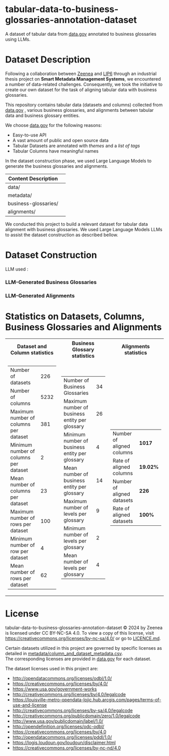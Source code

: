 # tabular-data-to-business-glossaries-annotation-dataset
A dataset of tabular data from [data.gov](https://data.gov/) annotated to business glossaries using LLMs.

# Dataset Description
Following a collaboration between [Zeenea](https://zeenea.com/fr/) and [LIP6](https://www.lip6.fr/) through an industrial thesis project on **Smart Metadata Management Systems**,
we encountered a number of data-related challenges.
Consequently, we took the initiative to create our own dataset for the task of aligning tabular data with business glossaries.

This repository contains tabular data (datasets and columns) collected from [data.gov](https://data.gov/) , various business glossaries, and alignments between tabular data and business glossary entities.

We choose [data.gov](https://data.gov/) for the following reasons:
* Easy-to-use API
* A vast amount of public and open source data
* Tabular Datasets are annotated with _themes_ and a _list of tags_ 
* Tabular Columns have meaningful names 

In the dataset construction phase, we used Large Language Models to generate the business glossaries and alignments.

| Content Description  |     |
|----------------------|-----|
| data/                |     |
| metadata/            |     |
| business-glossaries/ |     |
| alignments/          |     |

We conducted this project to build a relevant dataset for tabular data alignment with business glossaries.
We used Large Language Models LLMs to assist the dataset construction as described bellow.

# Dataset Construction

LLM used : 

### LLM-Generated Business Glossaries


### LLM-Generated Alignments



# Statistics on Datasets, Columns, Business Glossaries and Alignments
<table>
<tr><th>Dataset and Column statistics  </th> <th>Business Glossary statistics  </th><th>Alignments statistics</th></tr>
<tr><td>

|                                       |      |
|---------------------------------------|------|
| Number of datasets                    | 226  |
| Number of columns                     | 5232 |
| Maximum number of columns per dataset | 381  |
| Minimum number of columns per dataset | 2    |
| Mean number of columns per dataset    | 23   |
| Maximum number of rows per dataset    | 100  |
| Minimum number of row per dataset     | 4    |
| Mean number of rows per dataset       | 62   |

</td><td>

|                                                |     |
|------------------------------------------------|-----|
| Number of Business Glossaries                  | 34  |
| Maximum number of business entity per glossary | 26  |
| Minimum number of business entity per glossary | 4   |
| Mean number of business entity per glossary    | 14  |
| Maximum number of levels per glossary          | 9   |
| Minimum number of levels per glossary          | 2   |
| Mean number of levels per glossary             | 4   |

</td><td>

|                            |        |
|----------------------------|--------|
| Number of aligned columns  | **1017**   |
| Rate of aligned columns    | **19.02%** |
| Number of aligned datasets | **226**    |
| Rate of aligned datasets   | **100%**   |

</td></tr> </table>



# License
tabular-data-to-business-glossaries-annotation-dataset © 2024 by Zeenea is licensed under CC BY-NC-SA 4.0.
To view a copy of this license, visit https://creativecommons.org/licenses/by-nc-sa/4.0/ or go to [LICENCE.md](https://github.com/AKNOUCHEanis/tabular-data-to-business-glossaries-annotation-dataset/blob/main/LICENSE.md).

Certain datasets utilized in this project are governed by specific licenses as detailed in [metadata/column_and_dataset_metadata.csv](https://github.com/AKNOUCHEanis/tabular-data-to-business-glossaries-annotation-dataset/blob/main/metadata/column_and_dataset_metadata.csv).  
The corresponding licenses are provided in [data.gov](https://data.gov/) for each dataset. 

The dataset licenses used in this project are:
* http://opendatacommons.org/licenses/odbl/1.0/
* https://creativecommons.org/licenses/by/4.0/
* https://www.usa.gov/government-works
* http://creativecommons.org/licenses/by/4.0/legalcode
* https://louisville-metro-opendata-lojic.hub.arcgis.com/pages/terms-of-use-and-license
* http://creativecommons.org/licenses/by-sa/4.0/legalcode
* http://creativecommons.org/publicdomain/zero/1.0/legalcode
* http://www.usa.gov/publicdomain/label/1.0/
* http://opendefinition.org/licenses/odc-odbl/
* https://creativecommons.org/licenses/by/4.0
* http://opendatacommons.org/licenses/pddl/1.0/
* https://logis.loudoun.gov/loudoun/disclaimer.html
* https://creativecommons.org/licenses/by-nc-nd/4.0
